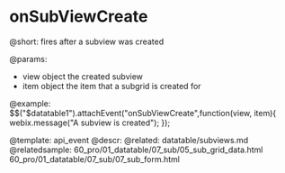 onSubViewCreate
=============

@short:
	fires after a subview was created

@params:

- view			object			the created subview
- item			object			the item that a subgrid is created for

@example:
$$("$datatable1").attachEvent("onSubViewCreate",function(view, item){
	webix.message("A subview is created");
});

@template:	api_event
@descr:
@related:
datatable/subviews.md
@relatedsample:
	60_pro/01_datatable/07_sub/05_sub_grid_data.html
    60_pro/01_datatable/07_sub/07_sub_form.html